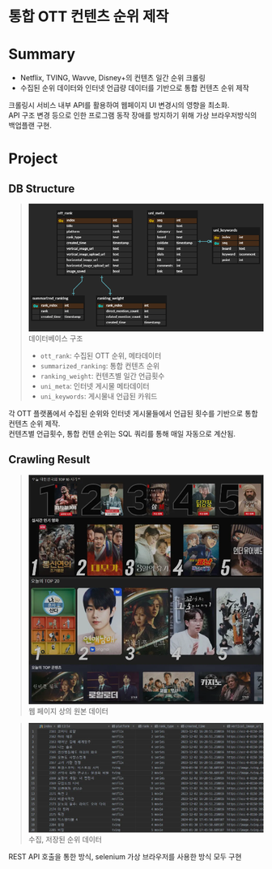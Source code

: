 # 통합 OTT 컨텐츠 순위 제작

# Summary

- Netflix, TVING, Wavve, Disney+의 컨텐츠 일간 순위 크롤링
- 수집된 순위 데이터와 인터넷 언급량 데이터를 기반으로 통합 컨텐츠 순위 제작

크롤링시 서비스 내부 API를 활용하여 웹페이지 UI 변경시의 영향을 최소화.  
API 구조 변경 등으로 인한 프로그램 동작 장애를 방지하기 위해 가상 브라우저방식의 백업플랜 구현.  

# Project

## DB Structure

> <img src="images/Screenshot 2025-04-08 165813.png" width=800></br>
> 데이터베이스 구조  
> - `ott_rank`: 수집된 OTT 순위, 메타데이터
> - `summarized_ranking`: 통합 컨텐츠 순위
> - `ranking_weight`: 컨텐츠별 일간 언급횟수
> - `uni_meta`: 인터넷 게시물 메타데이터
> - `uni_keywords`: 게시물내 언급된 카워드

각 OTT 플랫폼에서 수집된 순위와 인터넷 게시물들에서 언급된 횟수를 기반으로 통합 컨텐츠 순위 제작.  
컨텐츠별 언급횟수, 통합 컨텐 순위는 SQL 쿼리를 통해 매일 자동으로 계산됨.

## Crawling Result

> <img src="images/image.png" width=800></br>
> 웹 페이지 상의 원본 데이터

> <img src="images/ott_result.png" width=800></br>
> 수집, 저장된 순위 데이터

REST API 호출을 통한 방식, selenium 가상 브라우저를 사용한 방식 모두 구현